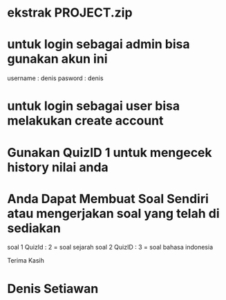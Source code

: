 # ekstrak PROJECT.zip 
# untuk login sebagai admin bisa gunakan akun ini
username : denis
pasword : denis

# untuk login sebagai user bisa melakukan create account

# Gunakan QuizID 1 untuk mengecek history nilai anda

# Anda Dapat Membuat Soal Sendiri atau mengerjakan soal yang telah di sediakan
soal 1 QuizId : 2 = soal sejarah
soal 2 QuizID : 3 = soal bahasa indonesia

Terima Kasih
# Denis Setiawan
